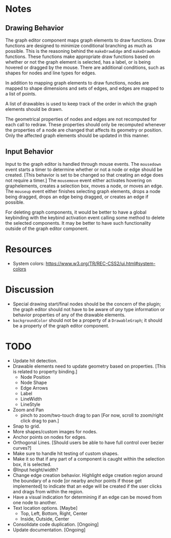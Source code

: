 # Notes
## Drawing Behavior
The graph editor component maps graph elements to draw functions. Draw functions
are designed to minimize conditional branching as much as possible. This is the
reasoning behind the `makeDrawEdge` and `makeDrawNode` functions. These
functions make appropriate draw functions based on whether or not the graph
element is selected, has a label, or is being hovered or dragged by the mouse.
There are additional conditions, such as shapes for nodes and line types for
edges.

In addition to mapping graph elements to draw functions, nodes are mapped to
shape dimensions and sets of edges, and edges are mapped to a list of points.

A list of drawables is used to keep track of the order in which the graph
elements should be drawn.

The geometrical properties of nodes and edges are not recomputed for each call
to redraw. These properties should only be recomputed whenever the properties of
a node are changed that affects its geometry or position. Only the affected
graph elements should be updated in this manner.

## Input Behavior
Input to the graph editor is handled through mouse events. The `mousedown` event
starts a timer to determine whether or not a node or edge should be created.
[This behavior is set to be changed so that creating an edge does not require a
timer.] The `mousemove` event either activates hovering on graphelements,
creates a selection box, moves a node, or moves an edge. The `mouseup` event
either finishes selecting graph elements, drops a node being dragged, drops an
edge being dragged, or creates an edge if possible.

For deleting graph components, it would be better to have a global keybinding
with the keybind activation event calling some method to delete the selected
components. It may be better to have such functionality outside of the graph
editor component.


# Resources
- System colors:
  https://www.w3.org/TR/REC-CSS2/ui.html#system-colors


# Discussion
- Special drawing start/final nodes should be the concern of the plugin; the
  graph editor should not have to be aware of _any_ type information or behavior
  properties of any of the drawable elements.
- `backgroundColor` should not be a property of a `DrawableGraph`; it should be
  a property of the graph editor component.


# TODO
- Update hit detection.
- Drawable elements need to update geometry based on properties. [This is
  related to property binding.]
  - Node Position
  - Node Shape
  - Edge Arrows
  - Label
  - LineWidth
  - LineStyle
- Zoom and Pan
  - pinch to zoom/two-touch drag to pan [For now, scroll to zoom/right click
    drag to pan.]
- Snap to grid.
- More shapes/custom images for nodes.
- Anchor points on nodes for edges.
- Orthogonal Lines. [Should users be able to have full control over bezier
  curves?]
- Make sure to handle hit testing of custom shapes.
- Make it so that if any part of a component is caught within the selection box,
  it is selected.
- @Input height/width?
- Change edge creation behavior.
  Highlight edge creation region around the boundary of a node [or nearby anchor
  points if those get implemented] to indicate that an edge will be created if
  the user clicks and drags from within the region.
- Have a visual indication for determining if an edge can be moved from one node
  to another.
- Text location options. [Maybe]
  - Top, Left, Bottom, Right, Center
  - Inside, Outside, Center
- Consolidate code duplication. [Ongoing]
- Update documentation. [Ongoing]
